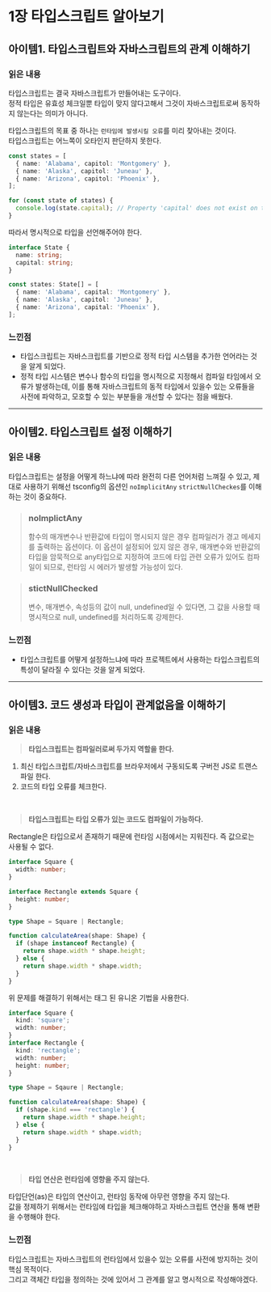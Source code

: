 # 1장 타입스크립트 알아보기


## 아이템1. 타입스크립트와 자바스크립트의 관계 이해하기

### 읽은 내용

타입스크립트는 결국 자바스크립트가 만들어내는 도구이다.  
정적 타입은 유효성 체크일뿐 타입이 맞지 않다고해서 그것이 자바스크립트로써 동작하지 않는다는 의미가 아니다.  

타입스크립트의 목표 중 하나는 `런타임에 발생시킬 오류`를 미리 찾아내는 것이다.  
타입스크립트는 어느쪽이 오타인지 판단하지 못한다.  

```ts
const states = [
  { name: 'Alabama', capitol: 'Montgomery' },
  { name: 'Alaska', capitol: 'Juneau' },
  { name: 'Arizona', capitol: 'Phoenix' },
];

for (const state of states) {
  console.log(state.capital); // Property 'capital' does not exist on type '{ name: string; capitol: string; }'. Did you mean 'capitol'?
}
```

따라서 명시적으로 타입을 선언해주어야 한다.
```ts
interface State {
  name: string;
  capital: string;
}

const states: State[] = [
  { name: 'Alabama', capital: 'Montgomery' },
  { name: 'Alaska', capitol: 'Juneau' },
  { name: 'Arizona', capital: 'Phoenix' },
];
```

### 느낀점
- 타입스크립트는 자바스크립트를 기반으로 정적 타입 시스템을 추가한 언어라는 것을 알게 되었다.
- 정적 타입 시스템은 변수나 함수의 타입을 명시적으로 지정해서 컴파일 타임에서 오류가 발생하는데, 이를 통해 자바스크립트의 동적 타입에서 있을수 있는 오류들을 사전에 파악하고, 모호할 수 있는 부분들을 개선할 수 있다는 점을 배웠다.  

---

## 아이템2. 타입스크립트 설정 이해하기

### 읽은 내용

타입스크립트는 설정을 어떻게 하느냐에 따라 완전히 다른 언어처럼 느껴질 수 있고, 제대로 사용하기 위해선 tsconfig의 옵션인 `noImplicitAny` `strictNullCheckes`를 이해하는 것이 중요하다.

> ### noImplictAny
> 함수의 매개변수나 반환값에 타입이 명시되지 않은 경우 컴파일러가 경고 메세지를 출력하는 옵션이다.
이 옵션이 설정되어 있지 않은 경우, 매개변수와 반환값의 타입을 암묵적으로 any타입으로 지정하여 코드에 타입 관련 오류가 있어도 컴파일이 되므로, 런타임 시 에러가 발생할 가능성이 있다.

> ### stictNullChecked
> 변수, 매개변수, 속성등의 값이 null, undefined일 수 있다면, 그 값을 사용할 때 명시적으로 null, undefined를 처리하도록 강제한다.

### 느낀점 
- 타입스크립트를 어떻게 설정하느냐에 따라 프로젝트에서 사용하는 타입스크립트의 특성이 달라질 수 있다는 것을 알게 되었다.

---

## 아이템3. 코드 생성과 타입이 관계없음을 이해하기

### 읽은 내용

> **타입스크립트는 컴파일러로써 두가지 역할을 한다.**
1. 최신 타입스크립트/자바스크립트를 브라우저에서 구동되도록 구버전 JS로 트랜스파일 한다.
2. 코드의 타입 오류를 체크한다.

<br />

> **타입스크립트는 타입 오류가 있는 코드도 컴파일이 가능하다.**  

Rectangle은 타입으로서 존재하기 때문에 런타임 시점에서는 지워진다. 즉 값으로는 사용될 수 없다.

```ts
interface Square {
  width: number;
}

interface Rectangle extends Square {
  height: number;
}

type Shape = Square | Rectangle;

function calculateArea(shape: Shape) {
  if (shape instanceof Rectangle) {
    return shape.width * shape.height;
  } else {
    return shape.width * shape.width;
  }
}
```

위 문제를 해결하기 위해서는 태그 된 유니온 기법을 사용한다.
```ts
interface Square {
  kind: 'square';
  width: number;
}
interface Rectangle {
  kind: 'rectangle';
  width: number;
  height: number;
}

type Shape = Sqaure | Rectangle;

function calculateArea(shape: Shape) {
  if (shape.kind === 'rectangle') {
    return shape.width * shape.height;
  } else {
    return shape.width * shape.width;
  }
}
```
<br />

> **타입 연산은 런타임에 영향을 주지 않는다.**

타입단언(as)은 타입의 연산이고, 런타임 동작에 아무런 영향을 주지 않는다.  
값을 정제하기 위해서는 런타임에 타입을 체크해야하고 자바스크립트 연산을 통해 변환을 수행해야 한다.  


### 느낀점 
타입스크립트는 자바스크립트의 런타임에서 있을수 있는 오류를 사전에 방지하는 것이 핵심 목적이다.  
그리고 객체간 타입을 정의하는 것에 있어서 그 관계를 알고 명시적으로 작성해야겠다.


